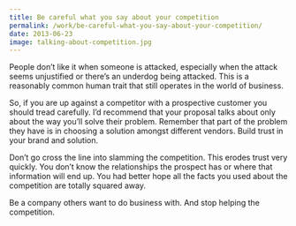 ```yaml
---
title: Be careful what you say about your competition
permalink: /work/be-careful-what-you-say-about-your-competition/
date: 2013-06-23
image: talking-about-competition.jpg
---
```

People don’t like it when someone is attacked, especially when the attack seems unjustified or there’s an underdog being attacked. This is a reasonably common human trait that still operates in the world of business.

So, if you are up against a competitor with a prospective customer you should tread carefully. I’d recommend that your proposal talks about only about the way you’ll solve their problem. Remember that part of the problem they have is in choosing a solution amongst different vendors. Build trust in your brand and solution.

Don’t go cross the line into slamming the competition. This erodes trust very quickly. You don’t know the relationships the prospect has or where that information will end up. You had better hope all the facts you used about the competition are totally squared away.

Be a company others want to do business with. And stop helping the competition.